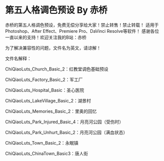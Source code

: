 # 第五人格调色预设 By 赤桥
赤桥的第五人格调色预设，免费无偿分享给大家！禁止转售！禁止转载！ 适用于Photoshop、After Effect、Premiere Pro、DaVinci Resolve等软件！ 感谢各位一直以来的支持！欢迎关注我的B站：赤桥

为了解决兼容性的问题，文件名为英文，请谅解！

文件名解释：

ChiQiaoLuts_Church_Basic_2：红教堂调色基础预设

ChiQiaoLuts_Factory_Basic_2：军工厂

ChiQiaoLuts_Hospital_Basic：圣心医院

ChiQiaoLuts_LakeVillage_Basic_2：湖景村

ChiQiaoLuts_Memories_Basic_2：里奥的回忆

ChiQiaoLuts_Park_Injured_Basic_4：月亮河公园（受伤时）

ChiQiaoLuts_Park_Unhurt_Basic_2：月亮河公园（满血状态）

ChiQiaoLuts_Town_Basic_2：永眠镇

ChiQiaoLuts_ChinaTown_Basic3：唐人街
